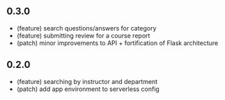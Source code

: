 ## 0.3.0
* (feature) search questions/answers for category
* (feature) submitting review for a course report
* (patch) minor improvements to API + fortification of Flask architecture

## 0.2.0
* (feature) searching by instructor and department
* (patch) add app environment to serverless config